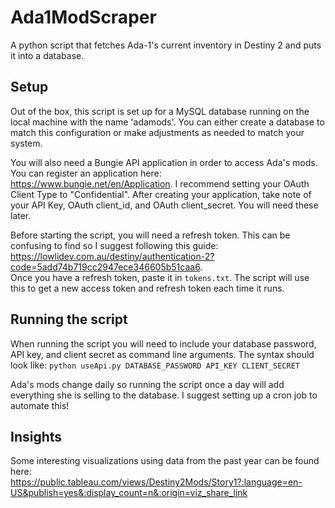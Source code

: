 # Ada1ModScraper

A python script that fetches Ada-1's current inventory in Destiny 2 and puts it into a database.

## Setup

Out of the box, this script is set up for a MySQL database running on the local machine with the name 'adamods'. 
You can either create a database to match this configuration or make adjustments as needed to match your system.

You will also need a Bungie API application in order to access Ada's mods. You can register an application here: https://www.bungie.net/en/Application. I recommend setting your OAuth Client Type to "Confidential".
After creating your application, take note of your API Key, OAuth client_id, and OAuth client_secret. You will need these later.

Before starting the script, you will need a refresh token. This can be confusing to find so I suggest following this guide: https://lowlidev.com.au/destiny/authentication-2?code=5add74b719cc2947ece346605b51caa6.  
Once you have a refresh token, paste it in `tokens.txt`. The script will use this to get a new access token and refresh token each time it runs.

## Running the script

When running the script you will need to include your database password, API key, and client secret as command line arguments. The syntax should look like:
`python useApi.py DATABASE_PASSWORD API_KEY CLIENT_SECRET`

Ada's mods change daily so running the script once a day will add everything she is selling to the database. I suggest setting up a cron job to automate this! 

## Insights

Some interesting visualizations using data from the past year can be found here:
https://public.tableau.com/views/Destiny2Mods/Story1?:language=en-US&publish=yes&:display_count=n&:origin=viz_share_link
